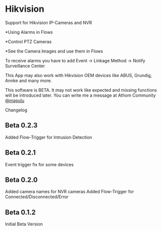 # Hikvision

Support for Hikvision IP-Cameras and NVR

*Using Alarms in Flows

*Control PTZ Cameras

*See the Camera Images and use them in Flows


To receive alarms you have to add Event -> Linkage Method -> Notify Surveillance Center

This App may also work with Hikvision OEM devices like ABUS, Grundig, Annke and many more.


This software is BETA.
It may not work like expected and missing functions will be introduced later.
You can write me a message at Athom Community [@mapulu](https://community.athom.com/new-message?username=mapulu&title=Hikvision-App&body=) 



Changelog

## Beta 0.2.3
Added Flow-Trigger for Intrusion Detection

## Beta 0.2.1
Event trigger fix for some devices

## Beta 0.2.0
Added camera names for NVR cameras
Added Flow-Trigger for Connected/Disconnected/Error

## Beta 0.1.2
Initial Beta Version
